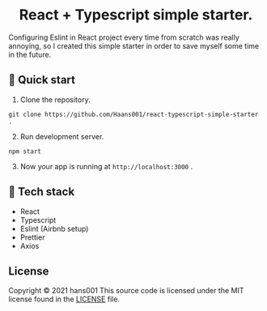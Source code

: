 <h1 align="center">
  React + Typescript simple starter.
</h1>

Configuring Eslint in React project every time from scratch was really annoying, so I created this simple starter in order to save myself some time in the future. 

## 🚀 Quick start
1. Clone the repository.
```
git clone https://github.com/Haans001/react-typescript-simple-starter .
```  
2. Run development server.
```
npm start
```
3. Now your app is running at `http://localhost:3000` .


## 🧰 Tech stack
* React
* Typescript
* Eslint (Airbnb setup)
* Prettier
* Axios

## License 
Copyright © 2021 hans001 This source code is licensed under the MIT license found in the
[LICENSE](https://github.com/Haans001/react-typescript-simple-starter/blob/main/LICENSE) file.
